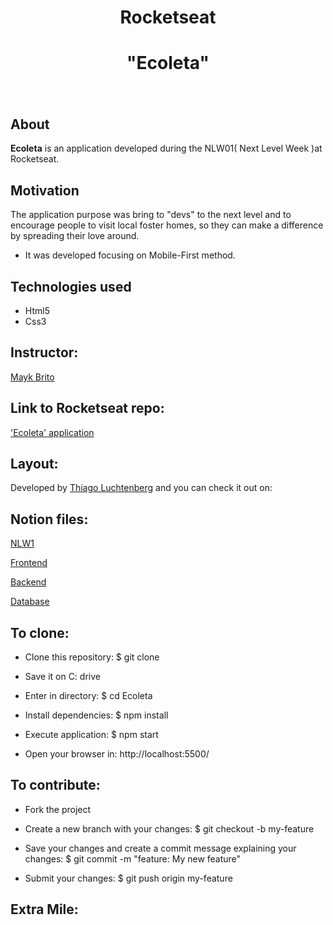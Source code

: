 
<h1 align="center">Rocketseat</h1>

<h1 align="center"><b>"Ecoleta"</b></h1>


<h1 align="center">
    <img src="">
</h1>


## About
**Ecoleta** is an application developed during the NLW01( Next Level Week )at Rocketseat. 

## Motivation
The application purpose was bring to "devs" to the next level and to encourage people to visit local foster homes, so they can make a difference by spreading their love around. 

- It was developed focusing on Mobile-First method. 



## Technologies used
- Html5 
- Css3 


## Instructor: 
[Mayk Brito](https://github.com/maykbrito)

## Link to Rocketseat repo:
['Ecoleta' application](https://www.notion.so/Front-end-7c8a1a9a6df547058f1473f899a3b9c4)

## Layout: 
Developed by [Thiago Luchtenberg](https://www.instagram.com/tiagoluchtenberg/) and you can check it out on:


## Notion files:

[NLW1]()

[Frontend]()

[Backend]()

[Database]()
## To clone: 



- Clone this repository:
$ git clone 

- Save it on C: drive
- Enter in directory: $ cd Ecoleta

- Install dependencies: $ npm install

- Execute application: $ npm start

- Open your browser in: http://localhost:5500/


## To contribute:
- Fork the project 

- Create a new branch with your changes: $ git checkout -b my-feature

- Save your changes and create a commit message explaining your changes: $ git commit -m "feature: My new feature"

- Submit your changes: $ git push origin my-feature

## Extra Mile:





